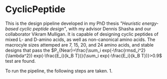 # CyclicPeptide
This is the design pipeline developed in my PhD thesis *"Heuristic energy-based cyclic peptide design"*, with my advisor Dennis Shasha and our collaborator Vikram Mulligan. It is capable of designing cyclic peptides of mixed L- and D-amino acids, as well as non-canonical amino acids. The macrocyle sizes attemped are 7, 15, 20, and 24 amino acids, and stable designs that pass the
$P_{Near}=\frac{\sum_i exp(-\frac{rmsd_i^2}{\lambda^2}) exp(-\frac{E_i}{k_B T})}{\sum_i exp(-\frac{E_i}{k_B T})}>0.9$
test are found.

To run the pipeline, the following steps are taken.
1. 
